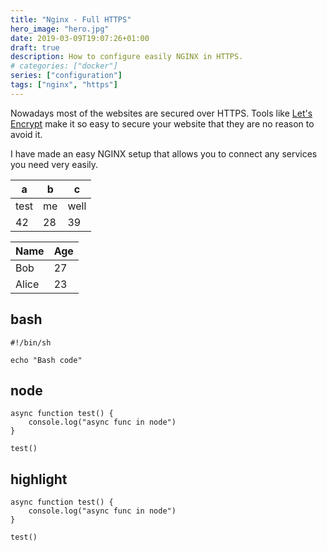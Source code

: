 ```yaml
---
title: "Nginx - Full HTTPS"
hero_image: "hero.jpg"
date: 2019-03-09T19:07:26+01:00
draft: true
description: How to configure easily NGINX in HTTPS.
# categories: ["docker"]
series: ["configuration"]
tags: ["nginx", "https"]
---
```



Nowadays most of the websites are secured over HTTPS.
Tools like [Let's Encrypt](https://letsencrypt.org) make it so easy to secure your website that they are no reason to avoid it.

I have made an easy NGINX setup that allows you to connect any services you need very easily.

a  | b | c
---|---|---
test | me | well
42 | 28 | 39

   Name | Age
--------|------
    Bob | 27
  Alice | 23

## bash
```
#!/bin/sh

echo "Bash code"
```

## node
```
async function test() {
    console.log("async func in node")
}

test()
```

## highlight
```nodejs
async function test() {
    console.log("async func in node")
}

test()
```
